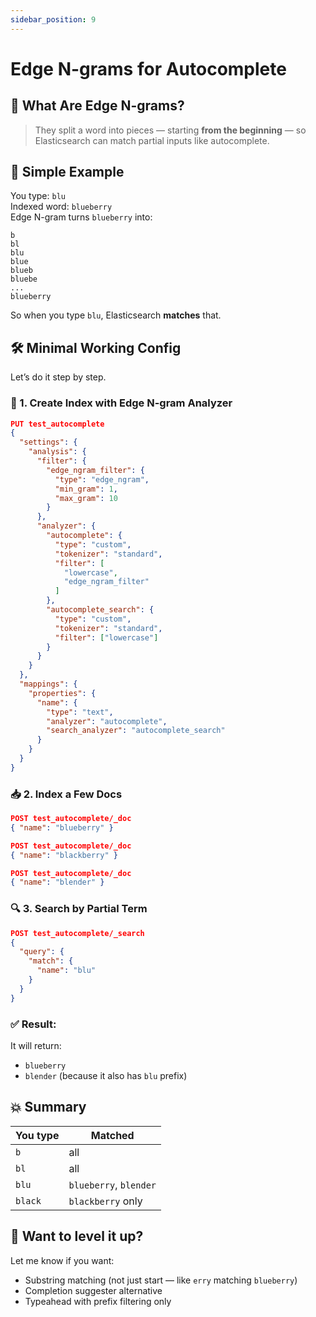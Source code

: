 ```yaml
---
sidebar_position: 9
---
```


# Edge N-grams for Autocomplete

## 🧠 What Are Edge N-grams?

> They split a word into pieces — starting **from the beginning** — so Elasticsearch can match partial inputs like autocomplete.

## 🎯 Simple Example

You type: `blu`  
Indexed word: `blueberry`  
Edge N-gram turns `blueberry` into:

```
b
bl
blu
blue
blueb
bluebe
...
blueberry
```

So when you type `blu`, Elasticsearch **matches** that.

## 🛠️ Minimal Working Config

Let’s do it step by step.

### 🔧 1. Create Index with Edge N-gram Analyzer

```json
PUT test_autocomplete
{
  "settings": {
    "analysis": {
      "filter": {
        "edge_ngram_filter": {
          "type": "edge_ngram",
          "min_gram": 1,
          "max_gram": 10
        }
      },
      "analyzer": {
        "autocomplete": {
          "type": "custom",
          "tokenizer": "standard",
          "filter": [
            "lowercase",
            "edge_ngram_filter"
          ]
        },
        "autocomplete_search": {
          "type": "custom",
          "tokenizer": "standard",
          "filter": ["lowercase"]
        }
      }
    }
  },
  "mappings": {
    "properties": {
      "name": {
        "type": "text",
        "analyzer": "autocomplete",
        "search_analyzer": "autocomplete_search"
      }
    }
  }
}
```

### 📥 2. Index a Few Docs

```json
POST test_autocomplete/_doc
{ "name": "blueberry" }

POST test_autocomplete/_doc
{ "name": "blackberry" }

POST test_autocomplete/_doc
{ "name": "blender" }
```

### 🔍 3. Search by Partial Term

```json
POST test_autocomplete/_search
{
  "query": {
    "match": {
      "name": "blu"
    }
  }
}
```

### ✅ Result:

It will return:
- `blueberry`
- `blender` (because it also has `blu` prefix)

## 💥 Summary

| You type | Matched |
|----------|---------|
| `b`      | all     |
| `bl`     | all     |
| `blu`    | `blueberry`, `blender` |
| `black`  | `blackberry` only |

## 🚀 Want to level it up?

Let me know if you want:
- Substring matching (not just start — like `erry` matching `blueberry`)
- Completion suggester alternative
- Typeahead with prefix filtering only
